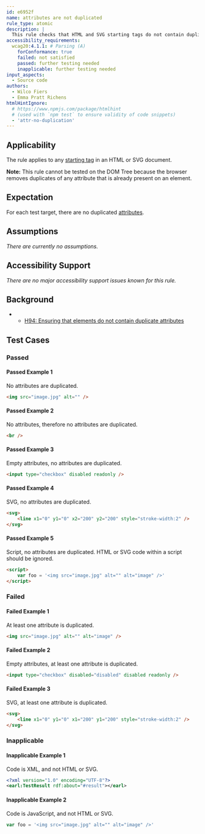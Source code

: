 ```yaml
---
id: e6952f
name: attributes are not duplicated
rule_type: atomic
description: |
  This rule checks that HTML and SVG starting tags do not contain duplicated attributes.
accessibility_requirements:
  wcag20:4.1.1: # Parsing (A)
    forConformance: true
    failed: not satisfied
    passed: further testing needed
    inapplicable: further testing needed
input_aspects:
  - Source code
authors:
  - Wilco Fiers
  - Emma Pratt Richens
htmlHintIgnore:
  # https://www.npmjs.com/package/htmlhint 
  # (used with `npm test` to ensure validity of code snippets)
  - 'attr-no-duplication'
---
```


## Applicability

The rule applies to any [starting tag](https://www.w3.org/TR/html5/syntax.html#start-tags) in an HTML or SVG document.

**Note:** This rule cannot be tested on the DOM Tree because the browser removes duplicates of any attribute that is already present on an element.

## Expectation

For each test target, there are no duplicated [attributes](https://www.w3.org/TR/html5/syntax.html#elements-attributes).

## Assumptions

_There are currently no assumptions._

## Accessibility Support

_There are no major accessibility support issues known for this rule._

## Background

- - [H94: Ensuring that elements do not contain duplicate attributes](https://www.w3.org/TR/WCAG20-TECHS/H94.html)

## Test Cases

### Passed

#### Passed Example 1

No attributes are duplicated.

```html
<img src="image.jpg" alt="" />
```

#### Passed Example 2

No attributes, therefore no attributes are duplicated.

```html
<br />
```

#### Passed Example 3

Empty attributes, no attributes are duplicated.

```html
<input type="checkbox" disabled readonly />
```

#### Passed Example 4

SVG, no attributes are duplicated.

```html
<svg>
	<line x1="0" y1="0" x2="200" y2="200" style="stroke-width:2" />
</svg>
```

#### Passed Example 5

Script, no attributes are duplicated. HTML or SVG code within a script should be ignored.

```html
<script>
	var foo = '<img src="image.jpg" alt="" alt="image" />'
</script>
```

### Failed

#### Failed Example 1

At least one attribute is duplicated.

```html
<img src="image.jpg" alt="" alt="image" />
```

#### Failed Example 2

Empty attributes, at least one attribute is duplicated.

```html
<input type="checkbox" disabled="disabled" disabled readonly />
```

#### Failed Example 3

SVG, at least one attribute is duplicated.

```html
<svg>
	<line x1="0" y1="0" x1="200" y1="200" style="stroke-width:2" />
</svg>
```

### Inapplicable

#### Inapplicable Example 1

Code is XML, and not HTML or SVG.

```xml
<?xml version="1.0" encoding="UTF-8"?>
<earl:TestResult rdf:about="#result"></earl>
```

#### Inapplicable Example 2

Code is JavaScript, and not HTML or SVG.

```js
var foo = '<img src="image.jpg" alt="" alt="image" />'
```

